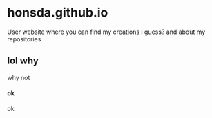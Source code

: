 # honsda.github.io
User website where you can find my creations i guess? and about my repositories
## lol why
why not
#### ok
ok
